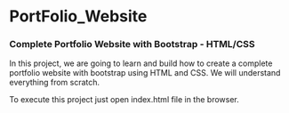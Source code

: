 # PortFolio_Website

### Complete Portfolio Website with Bootstrap - HTML/CSS 

In this project, we are going to learn and build how to create a complete portfolio website with bootstrap using HTML and CSS. We will understand everything from scratch. 

To execute this project just open index.html file in the browser.
